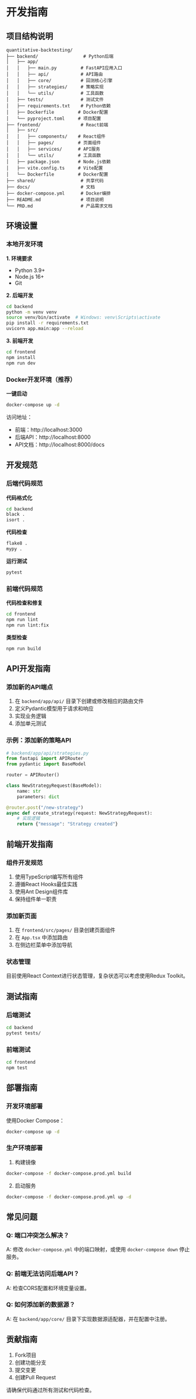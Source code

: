 # 开发指南

## 项目结构说明

```
quantitative-backtesting/
├── backend/                 # Python后端
│   ├── app/
│   │   ├── main.py         # FastAPI应用入口
│   │   ├── api/            # API路由
│   │   ├── core/           # 回测核心引擎
│   │   ├── strategies/     # 策略实现
│   │   └── utils/          # 工具函数
│   ├── tests/              # 测试文件
│   ├── requirements.txt    # Python依赖
│   ├── Dockerfile         # Docker配置
│   └── pyproject.toml     # 项目配置
├── frontend/               # React前端
│   ├── src/
│   │   ├── components/    # React组件
│   │   ├── pages/         # 页面组件
│   │   ├── services/      # API服务
│   │   └── utils/         # 工具函数
│   ├── package.json       # Node.js依赖
│   ├── vite.config.ts     # Vite配置
│   └── Dockerfile         # Docker配置
├── shared/                 # 共享代码
├── docs/                   # 文档
├── docker-compose.yml      # Docker编排
├── README.md               # 项目说明
└── PRD.md                  # 产品需求文档
```

## 环境设置

### 本地开发环境

**1. 环境要求**
- Python 3.9+
- Node.js 16+
- Git

**2. 后端开发**
```bash
cd backend
python -m venv venv
source venv/bin/activate  # Windows: venv\Scripts\activate
pip install -r requirements.txt
uvicorn app.main:app --reload
```

**3. 前端开发**
```bash
cd frontend
npm install
npm run dev
```

### Docker开发环境（推荐）

**一键启动**
```bash
docker-compose up -d
```

访问地址：
- 前端：http://localhost:3000
- 后端API：http://localhost:8000
- API文档：http://localhost:8000/docs

## 开发规范

### 后端代码规范

**代码格式化**
```bash
cd backend
black .
isort .
```

**代码检查**
```bash
flake8 .
mypy .
```

**运行测试**
```bash
pytest
```

### 前端代码规范

**代码检查和修复**
```bash
cd frontend
npm run lint
npm run lint:fix
```

**类型检查**
```bash
npm run build
```

## API开发指南

### 添加新的API端点

1. 在 `backend/app/api/` 目录下创建或修改相应的路由文件
2. 定义Pydantic模型用于请求和响应
3. 实现业务逻辑
4. 添加单元测试

### 示例：添加新的策略API

```python
# backend/app/api/strategies.py
from fastapi import APIRouter
from pydantic import BaseModel

router = APIRouter()

class NewStrategyRequest(BaseModel):
    name: str
    parameters: dict

@router.post("/new-strategy")
async def create_strategy(request: NewStrategyRequest):
    # 实现逻辑
    return {"message": "Strategy created"}
```

## 前端开发指南

### 组件开发规范

1. 使用TypeScript编写所有组件
2. 遵循React Hooks最佳实践
3. 使用Ant Design组件库
4. 保持组件单一职责

### 添加新页面

1. 在 `frontend/src/pages/` 目录创建页面组件
2. 在 `App.tsx` 中添加路由
3. 在侧边栏菜单中添加导航

### 状态管理

目前使用React Context进行状态管理，复杂状态可以考虑使用Redux Toolkit。

## 测试指南

### 后端测试

```bash
cd backend
pytest tests/
```

### 前端测试

```bash
cd frontend
npm test
```

## 部署指南

### 开发环境部署

使用Docker Compose：
```bash
docker-compose up -d
```

### 生产环境部署

1. 构建镜像
```bash
docker-compose -f docker-compose.prod.yml build
```

2. 启动服务
```bash
docker-compose -f docker-compose.prod.yml up -d
```

## 常见问题

### Q: 端口冲突怎么解决？
A: 修改 `docker-compose.yml` 中的端口映射，或使用 `docker-compose down` 停止服务。

### Q: 前端无法访问后端API？
A: 检查CORS配置和环境变量设置。

### Q: 如何添加新的数据源？
A: 在 `backend/app/core/` 目录下实现数据源适配器，并在配置中注册。

## 贡献指南

1. Fork项目
2. 创建功能分支
3. 提交变更
4. 创建Pull Request

请确保代码通过所有测试和代码检查。